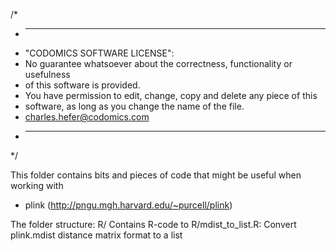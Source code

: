 /*
 * ----------------------------------------------------------------------------
 * "CODOMICS SOFTWARE LICENSE":
 * No guarantee whatsoever about the correctness, functionality or usefulness
 * of this software is provided.
 * You have permission to edit, change, copy and delete any piece of this
 * software, as long as you change the name of the file.
 * charles.hefer@codomics.com
 * ----------------------------------------------------------------------------
 */
 
 This folder contains bits and pieces of code that might be useful when working with
 * plink (http://pngu.mgh.harvard.edu/~purcell/plink)
 
 The folder structure:
 R/ 	Contains R-code to
 R/mdist_to_list.R:	Convert plink.mdist distance matrix format to a list
 